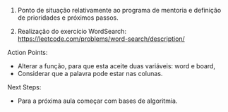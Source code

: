 1. Ponto de situação relativamente ao programa de mentoria e definição de prioridades e próximos passos.

2. Realização do exercício WordSearch: https://leetcode.com/problems/word-search/description/ 

Action Points:
- Alterar a função, para que esta aceite duas variáveis: word e board,
- Considerar que a palavra pode estar nas colunas.

Next Steps:
- Para a próxima aula começar com bases de algoritmia.
